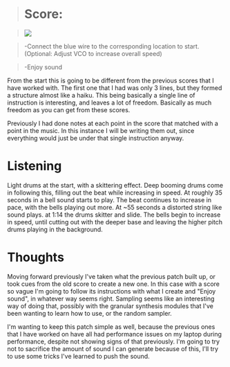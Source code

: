 ># Score:

><img src= "https://drive.google.com/uc?export=view&id=1RayQHKJnJWusBwYbMp1ecoCpIEXjkoou">

>-Connect the blue wire to the corresponding location to start.
>(Optional: Adjust VCO to increase overall speed)

>-Enjoy sound

From the start this is going to be different from the previous scores that I have worked with. The first one that I had was only 3 lines, but they formed a structure almost like a haiku. This being basically a single line of instruction is interesting, and leaves a lot of freedom. Basically as much freedom as you can get from these scores.

Previously I had done notes at each point in the score that matched with a point in the music. In this instance I will be writing them out, since everything would just be under that single instruction anyway.

# Listening

Light drums at the start, with a skittering effect. Deep booming drums come in following this, filling out the beat while increasing in speed. At roughly 35 seconds in a bell sound starts to play. The beat continues to increase in pace, with the bells playing out more. At ~55 seconds a distorted string like sound plays. at 1:14 the drums skitter and slide. The bells begin to increase in speed, until cutting out with the deeper base and leaving the higher pitch drums playing in the background.

# Thoughts

Moving forward previously I've taken what the previous patch built up, or took cues from the old score to create a new one. In this case with a score so vague I'm going to follow its instructions with what I create and "Enjoy sound", in whatever way seems right. Sampling seems like an interesting way of doing that, possibly with the granular synthesis modules that I've been wanting to learn how to use, or the random sampler.

I'm wanting to keep this patch simple as well, because the previous ones that I have worked on have all had performance issues on my laptop during performance, despite not showing signs of that previously. I'm going to try not to sacrifice the amount of sound I can generate because of this, I'll try to use some tricks I've learned to push the sound.

